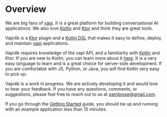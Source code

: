 # Overview

We are big fans of [vapi](https://vapi.ai). It is a great platform for building conversational AI applications.
We also love [Kotlin](https://kotlinlang.org) and [Ktor](https://ktor.io) and think they are great tools.

Vapi4k is a [Ktor](https://ktor.io) plugin and a [Kotlin DSL](https://kotlinlang.org/docs/type-safe-builders.html)
that makes it easy to define, deploy, and maintain [vapi](https://vapi.ai) applications.

Vapi4k requires knowledge of the vapi API, and a familiarity with [Kotlin](https://kotlinlang.org) and Ktor. If you are
new to Kotlin, you can learn more about it [here](https://kotlinlang.org/docs/home.html). It is a very easy
language to learn and is a great choice for server-side development. If you are comfortable with JS, Python, or Java,
you will find Kotlin very easy to pick up.

Vapi4k is a work in progress. We are actively developing it and would love to hear your feedback.
If you have any questions, comments, or suggestions, please feel free to reach out to us at
[pambrose@gmail.com](mailto:pambrose@gmail.com).

If you go through the [Getting Started](https://mattbobambrose.github.io/vapi4k/gettingstarted.html) guide, you should
be up and running with an example application less than 15 minutes.

